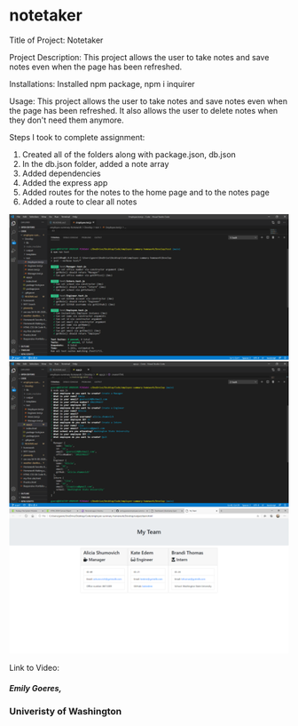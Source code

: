 # notetaker

Title of Project:
Notetaker

Project Description: This project allows the user to take notes and save notes even when the page has been refreshed.

Installations: Installed npm package, npm i inquirer

Usage: This project allows the user to take notes and save notes even when the page has been refreshed. It also allows the user to delete notes when they don't need them anymore.


Steps I took to complete assignment:
1. Created all of the folders along with package.json, db.json
2. In the db.json folder, added a note array
3. Added dependencies
4. Added the express app
5. Added routes for the notes to the home page and to the notes page
6. Added a route to clear all notes

![NoteTaker](https://github.com/emilygoeres/employee-summary-homework/blob/main/Develop/employee.PNG)
![NoteTaker](https://github.com/emilygoeres/employee-summary-homework/blob/main/Develop/employee1.PNG)
![NoteTaker](https://github.com/emilygoeres/employee-summary-homework/blob/main/Develop/employee2.PNG)


Link to Video: 

##### Emily Goeres, 
### Univeristy of Washington
